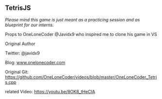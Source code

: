 ## TetrisJS

_Please mind this game is just meant as a practicing session and as blueprint for our interns._

Props to OneLoneCoder @Javidx9 who inspired me to clone his game in VS

Original Author

Twitter: @javidx9

Blog: www.onelonecoder.com

Original Git: https://github.com/OneLoneCoder/videos/blob/master/OneLoneCoder_Tetris.cpp

related Video: https://youtu.be/8OK8_tHeCIA
